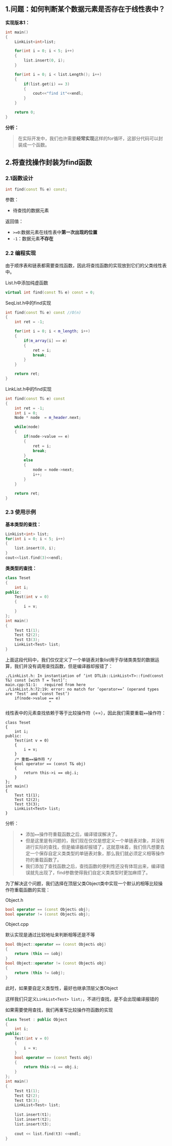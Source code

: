 ## 1.问题：如何判断某个数据元素是否存在于线性表中？

**实现版本1：**

```c++
int main()
{
    LinkList<int>list;

    for(int i = 0; i < 5; i++)
    {
        list.insert(0, i);
    }

    for(int i = 0; i < list.Length(); i++)
    {
        if(list.get(i) == 3)
        {
            cout<<"find it"<<endl;
        }
    }

    return 0;
}
```

**分析：**

> 在实际开发中，我们也许需要**经常实现**这样的for循环，这部分代码可以封装成一个函数。

## 2.将查找操作封装为find函数

### 2.1函数设计

```c++
int find(const T& e) const;
```

参数：

- 待查找的数据元素

返回值：

- `>=0`:数据元素在线性表中**第一次出现的位置**
- `-1`：数据元素**不存在**

### 2.2 编程实现

由于顺序表和链表都需要查找函数，因此将查找函数的实现放到它们的父类线性表中。

List.h中添加纯虚函数

```c++
virtual int find(const T& e) const = 0;
```

SeqList.h中的find实现

```c++
int find(const T& e) const //O(n)
{
    int ret = -1;

    for(int i = 0; i < m_length; i++)
    {
        if(m_array[i] == e)
        {
            ret = i;
            break;
        }
    }

    return ret;
}
```

LinkList.h中的find实现

```c++
int find(const T& e) const 
{
    int ret = -1;
    int i = 0;
    Node * node  = m_header.next;

    while(node)
    {
        if(node->value == e)
        {
            ret = i;
            break;
        }
        else
        {
            node = node->next;
            i++;
        }
    }

    return ret;
}
```

### 2.3 使用示例

**基本类型的查找：**

```c++
LinkList<int> list;
for(int i = 0; i < 5; i++)
{
    list.insert(0, i);
}
cout<<list.find(3)<<endl;
```

**类类型的查找：**

```c++
class Teset
{
    int i;
public:
    Test(int v = 0)
    {
        i = v;
    }
};
int main()
{
    Test t1(1);
    Test t2(2);
    Test t3(3);
    LinkList<Test> list;
}
```

上面这段代码中，我们仅仅定义了一个单链表对象list用于存储类类型的数据运算，我们并没有调用查找函数，但是编译器却报错了：

```shell
./LinkList.h: In instantiation of ‘int DTLib::LinkList<T>::find(const T&) const [with T = Test]’:
main.cpp:51:1:   required from here
./LinkList.h:72:19: error: no match for ‘operator==’ (operand types are ‘Test’ and ‘const Test’)
    if(node->value == e)
                   ^
```

线性表中的元素查找依赖于等于比较操作符（==），因此我们需要重载`==`操作符：

```
class Teset
{
    int i;
public:
    Test(int v = 0)
    {
        i = v;
    }
    /* 重载==操作符 */
    bool operator == (const T& obj)
    {
        return this->i == obj.i;
    }
};
int main()
{
    Test t1(1);
    Test t2(2);
    Test t3(3);
    LinkList<Test> list;
}
```

分析：

> - 添加`==`操作符重载函数之后，编译错误解决了。
> - 但是这里是有问题的，我们现在仅仅是想定义一个单链表对象，并没有进行实际的查找，但是编译器却报错了，这就意味着，我们但凡想要去定一个保存自定义类类型的单链表对象，那么我们就必须定义相等操作符的重载函数了。
> - 我们添加了查找函数之后，查找函数的便利性还没有体现出来，编译错误就先出现了，find参数使得我们自定义类类型时更加麻烦了。

为了解决这个问题，我们选择在顶层父类Object类中实现一个默认的相等比较操作符重载函数的实现：

Object.h

```c++
bool operator == (const Object& obj);
bool operator != (const Object& obj);
```

Object.cpp

默认实现是通过比较地址来判断相等还是不等

```c++
bool Object::operator == (const Object& obj)
{
	return (this == &obj)
}
bool Object::operator != (const Object& obj)
{
    return (this != &obj);
}
```

此时，如果要自定义类型性，最好也继承顶层父类Object

 这样我们只定义`LinkList<Test> list;`，不进行查找，是不会出现编译报错的

如果需要使用查找，我们再重写比较操作符函数的实现

```c++
class Teset : public Object
{
    int i;
public:
    Test(int v = 0)
    {
        i = v;
    }
    bool operator == (const Test& obj)
    {
        return this->i == obj.i;
    }
};
int main()
{
    Test t1(1);
    Test t2(2);
    Test t3(3);
    LinkList<Test> list;
    
    list.insert(t1);
    list.insert(t2);
    list.insert(t3);
    
    cout << list.find(t3) <<endl;
}
```

